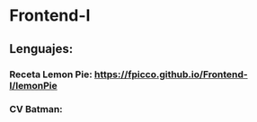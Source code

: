 # Frontend-I
## Lenguajes:
### Receta Lemon Pie: https://fpicco.github.io/Frontend-I/lemonPie
### CV Batman:
